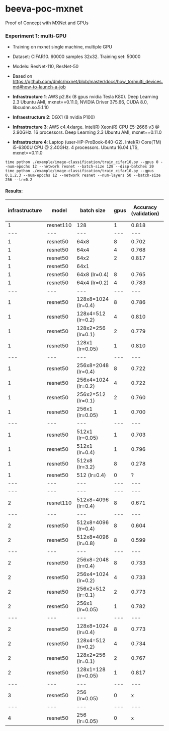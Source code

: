 # beeva-poc-mxnet
Proof of Concept with MXNet and GPUs

### Experiment 1: multi-GPU

* Training on mxnet single machine, multiple GPU
* Dataset: CIFAR10. 60000 samples 32x32. Training set: 50000
* Models: ResNet-110, ResNet-50

* Based on https://github.com/dmlc/mxnet/blob/master/docs/how_to/multi_devices.md#how-to-launch-a-job
* **Infrastructure 1**: AWS p2.8x (8 gpus nvidia Tesla K80). Deep Learning 2.3 Ubuntu AMI, mxnet==0.11.0, NVIDIA Driver 375.66, CUDA 8.0, libcudnn.so.5.1.10
* **Infraestructure 2**: DGX1 (8 nvidia P100)
* **Infrastructure 3**: AWS c4.4xlarge. Intel(R) Xeon(R) CPU E5-2666 v3 @ 2.90GHz. 16 processors. Deep Learning 2.3 Ubuntu AMI, mxnet==0.11.0
* **Infrastructure 4**: Laptop (user-HP-ProBook-640-G2). Intel(R) Core(TM) i5-6300U CPU @ 2.40GHz. 4 processors. Ubuntu 16.04 LTS,  mxnet==0.11.0


```
time python ./example/image-classification/train_cifar10.py --gpus 0 --num-epochs 12 --network resnet --batch-size 128 --disp-batches 20
time python ./example/image-classification/train_cifar10.py --gpus 0,1,2,3 --num-epochs 12 --network resnet --num-layers 50 --batch-size 256 --lr=0.2

```


#### Results:

| infrastructure | model | batch size | gpus | Accuracy (validation) | Epochs | Training time (s/epoch) | Throughput (samples/s)
| --- | --- | --- | --- | --- | --- | --- | ---
| 1 | resnet110 | 128 | 1 | 0.818 | 12 | 96.9 | 520
| --- | --- | --- | --- | --- | --- | --- | ---
| 1 | resnet50 | 64x8 | 8 | 0.702 | 12 | 8.1s | 6200 
| 1 | resnet50 | 64x4 | 4 | 0.768 | 12 | 13.8s | 3600
| 1 | resnet50 | 64x2 | 2 | 0.817 | 12 | 27.1s | 1800
| 1 | resnet50 | 64x1 |   |  |  |  | 
| 1 | resnet50 | 64x8 (lr=0.4) | 8 | 0.765 | 12 | 8.0s | 6200
| 1 | resnet50 | 64x4 (lr=0.2) | 4 | 0.783 | 12 | 13.8s | 3600
| --- | --- | --- | --- | --- | --- | --- | ---
| 1 | resnet50 | 128x8=1024 (lr=0.4) |8| 0.786 | 12 | 7.1 | 6800 (8-80%)
| 1 | resnet50 | 128x4=512 (lr=0.2) |4| 0.810 | 12 | 11.4 | 4300 (4-90%)
| 1 | resnet50 | 128x2=256 (lr=0.1) |2| 0.779 | 12 | 22.2 | 2200 (2-90%)
| 1 | resnet50 | 128x1 (lr=0.05) |1| 0.810 | 12 | 44.7 | 1100 (1-90%)
| --- | --- | --- | --- | --- | --- | --- | ---
| 1 | resnet50 | 256x8=2048 (lr=0.4) |8| 0.722 | 12 | 5.1 | 9400 (8-90%)
| 1 | resnet50 | 256x4=1024 (lr=0.2) |4| 0.722 | 12 | 9.8 | 5100 (4-90%)
| 1 | resnet50 | 256x2=512 (lr=0.1) |2| 0.760 | 12 | 19.4 | 2600 (2-90%)
| 1 | resnet50 | 256x1 (lr=0.05) |1| 0.700 | 12 | 38.5 | 1300 (1-95%)
| --- | --- | --- | --- | --- | --- | --- | ---
| 1 | resnet50 | 512x1 (lr=0.05) | 1 | 0.703 | 12 | 36.3 | 1400
| 1 | resnet50 | 512x1 (lr=0.4) | 1 | 0.796 | 12 | 36.0 | 1400
| 1 | resnet50 | 512x8 (lr=3.2) | 8 | 0.278 | 12 | 4.5 | 11000
| 1 | resnet50 | 512 (lr=0.4) | 0 | ? | 12 | 110.0 | 450
| --- | --- | --- | --- | --- | --- | --- | ---
| --- | --- | --- | --- | --- | --- | --- | ---
| 2 | resnet110 | 512x8=4096 (lr=0.4) |8| 0.671 | 12 | 4.4s | 11000 (80%)
| --- | --- | --- | --- | --- | --- | --- | ---
| 2 | resnet50 | 512x8=4096 (lr=0.4) |8| 0.604 | 12 | 2.1s | 24000 (70%)
| 2 | resnet50 | 512x8=4096 (lr=0.8) |8| 0.599 | 12 | 2.1s | 24000 (70%)
| --- | --- | --- | --- | --- | --- | --- | ---
| 2 | resnet50 | 256x8=2048 (lr=0.4) |8| 0.733 | 12 | 2.8s | 17000 (67%)
| 2 | resnet50 | 256x4=1024 (lr=0.2) |4| 0.733 | 12 | 3.4s | 15000
| 2 | resnet50 | 256x2=512 (lr=0.1) |2| 0.773 | 12 | 6.8s | 7500
| 2 | resnet50 | 256x1 (lr=0.05) |1| 0.782 | 12 | 13.9 | 2600
| --- | --- | --- | --- | --- | --- | --- | ---
| 2 | resnet50 | 128x8=1024 (lr=0.4) |8| 0.773 | 12 | 4.5 | 11000 (8-40%)
| 2 | resnet50 | 128x4=512 (lr=0.2) |4| 0.734 | 12 | 4.5 | 12000 (4-80%)
| 2 | resnet50 | 128x2=256 (lr=0.1) |2| 0.767 | 12 | 8.2 | 6100 (2-80%)
| 2 | resnet50 | 128x1=128 (lr=0.05) |1| 0.817 | 12 | 17.2 | 2900 (1-80%)
| --- | --- | --- | --- | --- | --- | --- | ---
| 3 | resnet50 | 256 (lr=0.05) |0| x | 12 | 152 | 340
| --- | --- | --- | --- | --- | --- | --- | ---
| 4 | resnet50 | 256 (lr=0.05) |0| x | 12 |  | 33



